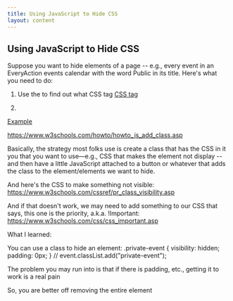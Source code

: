 ```yaml
---
title: Using JavaScript to Hide CSS
layout: content
---
```


## Using JavaScript to Hide CSS

Suppose you want to hide elements of a page -- e.g., every event in an EveryAction events calendar with the word Public in its title. Here's what you need to do:

1. Use the
to find out what CSS tag
[CSS tag]( https://developer.chrome.com/docs/devtools/css/)

2.

[Example](hide-private-events.html)

https://www.w3schools.com/howto/howto_js_add_class.asp

Basically, the strategy most folks use is create a class that has the CSS in it you that you want to use—e.g., CSS that makes the element not display -- and then have a little JavaScript attached to a button or whatever that adds the class to the element/elements we want to hide.

And here's the CSS to make something not visible:
https://www.w3schools.com/cssref/pr_class_visibility.asp

And if that doesn't work, we may need to add something to our CSS that says, this one is the priority, a.k.a. !Important:
https://www.w3schools.com/css/css_important.asp




What I learned:

 You can use a class to hide an element:
        .private-event {
            visibility: hidden;
            padding: 0px;
        }
        // event.classList.add("private-event");

The problem you may run into is that if there is padding, etc., getting it to work is a real pain

So, you are better off removing the entire element